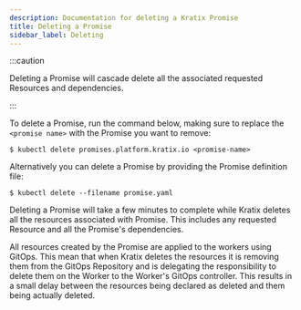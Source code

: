 ```yaml
---
description: Documentation for deleting a Kratix Promise
title: Deleting a Promise
sidebar_label: Deleting
---
```


:::caution

Deleting a Promise will cascade delete all the associated requested Resources and dependencies.

:::

To delete a Promise, run the command below, making sure to replace the
`<promise name>` with the Promise you want to remove:

```shell-session
$ kubectl delete promises.platform.kratix.io <promise-name>
```

Alternatively you can delete a Promise by providing the Promise definition file:

```shell-session
$ kubectl delete --filename promise.yaml
```

Deleting a Promise will take a few minutes to complete while Kratix deletes all the
resources associated with Promise. This includes any requested Resource and all the
Promise's dependencies.

All resources created by the Promise are applied to the workers using GitOps. This mean that when Kratix deletes the resources it is removing them from the GitOps Repository and is delegating the responsibility to delete them on the Worker to the Worker's GitOps controller. This results in a small delay between the resources being declared as deleted and them being actually deleted.
